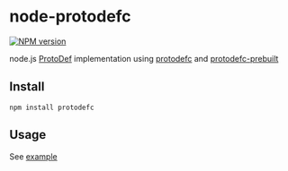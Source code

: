 # node-protodefc
[![NPM version](https://img.shields.io/npm/v/protodefc.svg)](http://npmjs.com/package/protodefc)

node.js [ProtoDef](https://github.com/ProtoDef-io/ProtoDef) implementation using [protodefc](https://github.com/hansihe/protodefc) and [protodefc-prebuilt](https://github.com/mhsjlw/protodefc-prebuilt)

## Install

`npm install protodefc`


## Usage

See [example](example.js)
